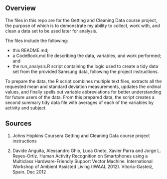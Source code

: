 ## Overview

The files in this repo are for the Getting and Cleaning Data course project,
the purpose of which is to demonstrate my ability to collect, work with, and
clean a data set to be used later for analysis.

The files include the following:  
* this README.md;  
* a CodeBook.md file describing the data, variables, and work performed; and   
* the run_analysis.R script containing the logic used to create a tidy data set 
from the provided Samsung data, following the project instructions.

To prepare the data, the R script combines multiple text files, extracts all the
requested mean and standard deviation measurements, updates the 
ordinal values, and finally spells out variable abbreviations for better 
understanding for future users of the data.  From this prepared data, the
script creates a second summary tidy data file with averages of each of the
variables by activity and subject.


## Sources

1. Johns Hopkins Coursera Getting and Cleaning Data course project instructions

2. Davide Anguita, Alessandro Ghio, Luca Oneto, Xavier Parra and 
Jorge L. Reyes-Ortiz. Human Activity Recognition on Smartphones using a 
Multiclass Hardware-Friendly Support Vector Machine. International Workshop 
of Ambient Assisted Living (IWAAL 2012). Vitoria-Gasteiz, Spain. Dec 2012

